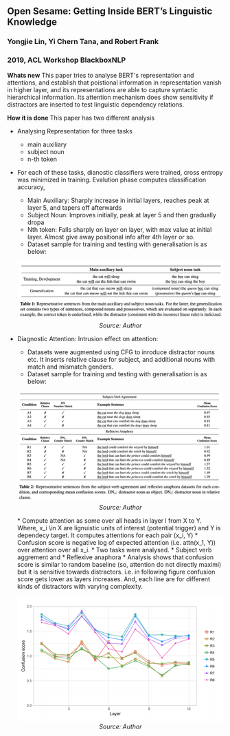 ## Open Sesame: Getting Inside BERT’s Linguistic Knowledge
### Yongjie Lin, Yi Chern Tana, and Robert Frank
### 2019, ACL Workshop BlackboxNLP

**Whats new**
This paper tries to analyse BERT's representation and attentions, and establish that poistional information in representation vanish in higher layer, and its representations are able to capture syntactic hierarchical information. Its attention mechanism does show sensitivity if distractors are inserted to test linguistic dependency relations.

**How it is done** This paper has two different analysis

* Analysing Representation for three tasks
    * main auxiliary
    * subject noun
    * n-th token
* For each of these tasks, dianostic classifiers were trained, cross entropy was minimized in training. Evalution phase computes classification accuracy, 
    * Main Auxiliary: Sharply increase in initial layers, reaches peak at layer 5, and tapers off afterwards
    * Subject Noun: Improves initially, peak at layer 5 and then gradually dropa
    * Nth token: Falls sharply on layer on layer, with max value at initial layer. Almost give away positional info after 4th layer or so.
    * Dataset sample for training and testing with generalisation is as below:

    <p align="center">
        <img width=600 src="images/sesame_table1.png">
        <em>Source: Author</em>
        </p>

* Diagnostic Attention: Intrusion effect on attention: 
    * Datasets were augmented using CFG to inroduce distractor nouns etc. It inserts relative clause for subject, and additional nouns with match and mismatch genders.
    * Dataset sample for training and testing with generalisation is as below:
     <p align="center">
        <img width=600 src="images/sesame_table2.png">
        <em>Source: Author</em>
        </p>
    * Compute attention as some over all heads in layer l from X to Y. Where, x_i \in X are lignuistic units of interest (potential trigger) and Y is dependecy target. It computes attentions for each pair (x_i, Y)
    * Confusion score is negative log of expected attention (i.e. attn(x_1, Y)) over attention over all x_i.
    * Two tasks were analysed. 
        * Subject verb aggrement and 
        * Reflexive anaphora 
    * Analysis shows that confusion score is similar to random baseline (so, attention do not directly maximi) but it is sensitive towards distractors. i.e. in following figure confusion score gets lower as layers increases. And, each line are for different kinds of distractors with varying complexity. 
    

    <p align="center">
        <img width=600 src="images/sesame_confusion_score.png">
        <em>Source: Author</em>
        </p>